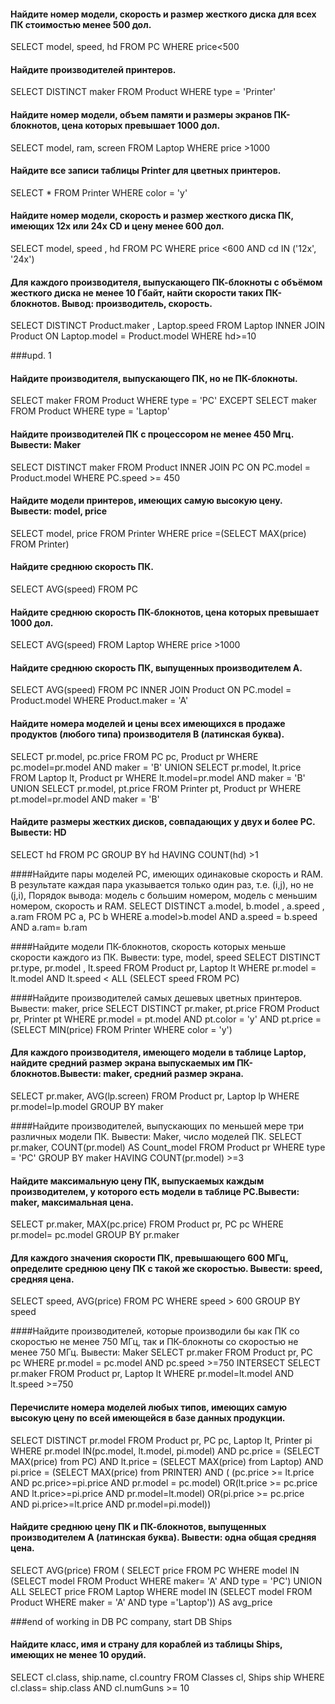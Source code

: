 #### Найдите номер модели, скорость и размер жесткого диска для всех ПК стоимостью менее 500 дол.
SELECT model, speed, hd FROM PC WHERE price<500

#### Найдите производителей принтеров.
SELECT DISTINCT maker FROM Product WHERE type = 'Printer'

#### Найдите номер модели, объем памяти и размеры экранов ПК-блокнотов, цена которых превышает 1000 дол.
SELECT model, ram, screen FROM Laptop WHERE price >1000

#### Найдите все записи таблицы Printer для цветных принтеров.
SELECT * FROM Printer WHERE color = 'y'

#### Найдите номер модели, скорость и размер жесткого диска ПК, имеющих 12x или 24x CD и цену менее 600 дол.
SELECT model, speed , hd FROM PC WHERE price <600 AND cd IN ('12x', '24x')

#### Для каждого производителя, выпускающего ПК-блокноты c объёмом жесткого диска не менее 10 Гбайт, найти скорости таких ПК-блокнотов. Вывод: производитель, скорость.
SELECT DISTINCT Product.maker , Laptop.speed
FROM Laptop
INNER JOIN Product
ON Laptop.model = Product.model
WHERE hd>=10

###upd. 1
#### Найдите производителя, выпускающего ПК, но не ПК-блокноты.
SELECT maker FROM Product WHERE type = 'PC'
EXCEPT
SELECT maker FROM Product WHERE type = 'Laptop'

#### Найдите производителей ПК с процессором не менее 450 Мгц. Вывести: Maker
SELECT DISTINCT maker FROM Product
INNER JOIN PC ON PC.model = Product.model
WHERE PC.speed >= 450

#### Найдите модели принтеров, имеющих самую высокую цену. Вывести: model, price
SELECT model, price FROM Printer WHERE price =(SELECT MAX(price) FROM Printer)

#### Найдите среднюю скорость ПК.
SELECT AVG(speed) FROM PC

#### Найдите среднюю скорость ПК-блокнотов, цена которых превышает 1000 дол.
SELECT AVG(speed) FROM Laptop WHERE price >1000

#### Найдите среднюю скорость ПК, выпущенных производителем A.
SELECT AVG(speed) FROM PC
INNER JOIN Product ON PC.model = Product.model
WHERE Product.maker = 'A'

#### Найдите номера моделей и цены всех имеющихся в продаже продуктов (любого типа) производителя B (латинская буква).
SELECT pr.model, pc.price FROM PC pc, Product pr
WHERE pc.model=pr.model AND maker = 'B'
UNION
SELECT pr.model, lt.price FROM Laptop lt, Product pr
WHERE lt.model=pr.model AND maker = 'B'
UNION
SELECT pr.model, pt.price FROM Printer pt, Product pr
WHERE pt.model=pr.model AND maker = 'B'

#### Найдите размеры жестких дисков, совпадающих у двух и более PC. Вывести: HD
SELECT hd FROM PC
GROUP BY hd
HAVING COUNT(hd) >1

####Найдите пары моделей PC, имеющих одинаковые скорость и RAM. В результате каждая пара указывается только один раз, т.е. (i,j), но не (j,i), Порядок вывода: модель с большим номером, модель с меньшим номером, скорость и RAM.
SELECT DISTINCT a.model, b.model , a.speed , a.ram FROM PC a, PC b
WHERE a.model>b.model AND a.speed = b.speed AND a.ram= b.ram

####Найдите модели ПК-блокнотов, скорость которых меньше скорости каждого из ПК. Вывести: type, model, speed
SELECT DISTINCT pr.type, pr.model , lt.speed FROM Product pr, Laptop lt
WHERE pr.model = lt.model AND lt.speed < ALL (SELECT speed FROM PC)

####Найдите производителей самых дешевых цветных принтеров. Вывести: maker, price
SELECT DISTINCT pr.maker, pt.price FROM Product pr, Printer pt
WHERE pr.model = pt.model AND pt.color = 'y' AND pt.price = (SELECT MIN(price) FROM Printer WHERE color = 'y')

#### Для каждого производителя, имеющего модели в таблице Laptop, найдите средний размер экрана выпускаемых им ПК-блокнотов.Вывести: maker, средний размер экрана.
SELECT pr.maker, AVG(lp.screen) FROM Product pr, Laptop lp
WHERE pr.model=lp.model
GROUP BY maker

####Найдите производителей, выпускающих по меньшей мере три различных модели ПК. Вывести: Maker, число моделей ПК.
SELECT pr.maker, COUNT(pr.model) AS Count_model  FROM Product pr
WHERE type = 'PC'
GROUP BY maker
HAVING COUNT(pr.model) >=3

#### Hайдите максимальную цену ПК, выпускаемых каждым производителем, у которого есть модели в таблице PC.Вывести: maker, максимальная цена.
SELECT pr.maker, MAX(pc.price) FROM Product pr, PC pc
WHERE pr.model= pc.model
GROUP BY pr.maker

#### Для каждого значения скорости ПК, превышающего 600 МГц, определите среднюю цену ПК с такой же скоростью. Вывести: speed, средняя цена.
SELECT speed, AVG(price) FROM PC
WHERE speed > 600
GROUP BY speed

####Найдите производителей, которые производили бы как ПК со скоростью не менее 750 МГц, так и ПК-блокноты со скоростью не менее 750 МГц. Вывести: Maker
SELECT pr.maker FROM Product pr, PC pc
WHERE pr.model = pc.model AND pc.speed >=750
INTERSECT
SELECT pr.maker FROM Product pr, Laptop lt
WHERE pr.model=lt.model AND lt.speed >=750

#### Перечислите номера моделей любых типов, имеющих самую высокую цену по всей имеющейся в базе данных продукции.
SELECT DISTINCT pr.model FROM Product pr, PC pc, Laptop lt, Printer pi
WHERE pr.model IN(pc.model, lt.model, pi.model)
AND pc.price = (SELECT MAX(price) from PC)
AND lt.price = (SELECT MAX(price) from Laptop)
AND pi.price = (SELECT MAX(price) from PRINTER)
AND (
(pc.price >= lt.price AND pc.price>=pi.price AND pr.model = pc.model)
OR(lt.price >= pc.price AND lt.price>=pi.price AND pr.model=lt.model) 
OR(pi.price >= pc.price AND pi.price>=lt.price AND pr.model=pi.model))

#### Найдите среднюю цену ПК и ПК-блокнотов, выпущенных производителем A (латинская буква). Вывести: одна общая средняя цена.
SELECT AVG(price) FROM (
SELECT price FROM PC WHERE model IN (SELECT model FROM Product WHERE maker= 'A' AND type = 'PC')
UNION ALL
SELECT price FROM Laptop WHERE model IN (SELECT model FROM Product WHERE maker = 'A' AND type ='Laptop')) AS avg_price


###end of working in DB PC company, start DB Ships

#### Найдите класс, имя и страну для кораблей из таблицы Ships, имеющих не менее 10 орудий.
SELECT cl.class, ship.name, cl.country FROM Classes cl, Ships ship
WHERE cl.class= ship.class AND cl.numGuns >= 10
